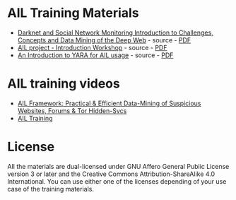 # AIL Training Materials

- [Darknet and Social Network Monitoring Introduction to Challenges, Concepts and Data Mining of the Deep Web](https://github.com/ail-project/ail-training/tree/master/0-darknet-monitoring-introduction) - source - [PDF](https://github.com/ail-project/ail-training/blob/master/0-darknet-monitoring-introduction/ail-training.pdf)
- [AIL project - Introduction Workshop](https://github.com/ail-project/ail-training/tree/master/1-ail-introduction) - source - [PDF](https://github.com/ail-project/ail-training/blob/master/1-ail-introduction/ail-training.pdf)
- [An Introduction to YARA for AIL usage](https://github.com/ail-project/ail-training/tree/master/0.1-an-introduction-to-yara) - source - [PDF](https://github.com/ail-project/ail-training/blob/master/0.1-an-introduction-to-yara/ail-training.pdf)

# AIL training videos

- [AIL Framework: Practical & Efficient Data-Mining of Suspicious Websites, Forums & Tor Hidden-Svcs](https://www.youtube.com/watch?v=KG1xkmdEbHA)
- [AIL Training](https://framatube.org/videos/watch/b8cf2c67-df7b-4abc-a81c-a5b381144a20)

# License

All the materials are dual-licensed under GNU Affero General Public License version 3 or later and the Creative Commons Attribution-ShareAlike 4.0 International. You can use either one of the licenses depending of your use case of the training materials.
